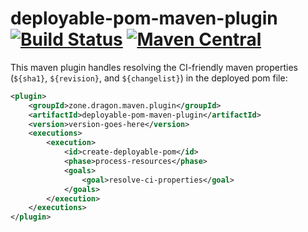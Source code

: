 # deployable-pom-maven-plugin [![Build Status](https://jenkins.dragon.zone/buildStatus/icon?job=dragonzone/deployable-pom-maven-plugin/master)](https://jenkins.dragon.zone/blue/organizations/jenkins/dragonzone%2Fdeployable-pom-maven-plugin/activity?branch=master) [![Maven Central](https://maven-badges.herokuapp.com/maven-central/zone.dragon.maven.plugin/deployable-pom-maven-plugin/badge.svg)](https://maven-badges.herokuapp.com/maven-central/zone.dragon.maven.plugin/deployable-pom-maven-plugin/)

This maven plugin handles resolving the CI-friendly maven properties (`${sha1}`, `${revision}`, and `${changelist}`) in the deployed pom file:

```xml
<plugin>
    <groupId>zone.dragon.maven.plugin</groupId>
    <artifactId>deployable-pom-maven-plugin</artifactId>
    <version>version-goes-here</version>
    <executions>
        <execution>
            <id>create-deployable-pom</id>
            <phase>process-resources</phase>
            <goals>
                <goal>resolve-ci-properties</goal>
            </goals>
        </execution>
    </executions>
</plugin>
```
